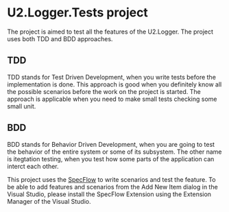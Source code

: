 ﻿# U2.Logger.Tests project

The project is aimed to test all the features of the U2.Logger.
The project uses both TDD and BDD approaches. 

## TDD

TDD stands for Test Driven Development, when you write tests before the implementation is done.
This approach is good when you definitely know all the possible scenarios before the work on the project is started.
The approach is applicable when you need to make small tests checking some small unit.

## BDD

BDD stands for Behavior Driven Development, when you are going to test the behavior of the entire system or some of its subsystem.
The other name is itegtation testing, when you test how some parts of the application can interct each other.

This project uses the [SpecFlow](https://specflow.org/) to write scenarios and test the feature.
To be able to add features and scenarios from the Add New Item dialog in the Visual Studio, please install the SpecFlow Extension using the Extension Manager of the Visual Studio.

